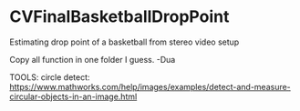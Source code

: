 # CVFinalBasketballDropPoint
Estimating drop point of a basketball from stereo video setup

Copy all function in one folder I guess. -Dua

TOOLS:
circle detect: https://www.mathworks.com/help/images/examples/detect-and-measure-circular-objects-in-an-image.html
